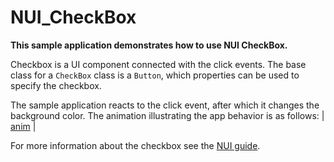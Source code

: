 # NUI_CheckBox

**This sample application demonstrates how to use NUI CheckBox.**

Checkbox is a UI component connected with the click events. 
The base class for a `CheckBox` class is a `Button`, which properties can be used to specify the checkbox.

The sample application reacts to the click event, after which it changes the background color. 
The animation illustrating the app behavior is as follows:
| [anim](!./../NUI_CheckBox.gif) |

For more information about the checkbox see the [NUI guide](https://docs.tizen.org/application/dotnet/guides/nui/nui-components/CheckBox/).
